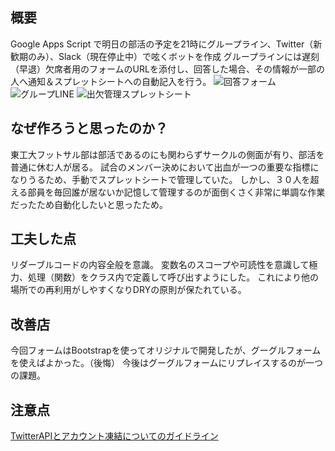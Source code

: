 ## 概要
Google Apps Script で明日の部活の予定を21時にグループライン、Twitter（新歓期のみ）、Slack（現在停止中）で呟くボットを作成
グループラインには遅刻（早退）欠席者用のフォームのURLを添付し、回答した場合、その情報が一部の人へ通知＆スプレットシートへの自動記入を行う。
![回答フォーム](https://user-images.githubusercontent.com/65536732/121879852-455d1680-cd48-11eb-8234-b9904f8ac0ac.png)
![グループLINE](https://user-images.githubusercontent.com/65536732/121880168-a71d8080-cd48-11eb-9330-4f758d880ad2.png)
![出欠管理スプレットシート](https://user-images.githubusercontent.com/65536732/121880342-db913c80-cd48-11eb-9ff3-0db1f734837b.png)

## なぜ作ろうと思ったのか？
東工大フットサル部は部活であるのにも関わらずサークルの側面が有り、部活を普通に休む人が居る。
試合のメンバー決めにおいて出血が一つの重要な指標になりうるため、手動でスプレットシートで管理していた。
しかし、３０人を超える部員を毎回誰が居ないか記憶して管理するのが面倒くさく非常に単調な作業だったため自動化したいと思ったため。

## 工夫した点
リダーブルコードの内容全般を意識。
変数名のスコープや可読性を意識して極力、処理（関数）をクラス内で定義して呼び出すようにした。
これにより他の場所での再利用がしやすくなりDRYの原則が保たれている。

## 改善店
今回フォームはBootstrapを使ってオリジナルで開発したが、グーグルフォームを使えばよかった。（後悔）
今後はグーグルフォームにリプレイスするのが一つの課題。

## 注意点
[TwitterAPIとアカウント凍結についてのガイドライン](https://blog.twitter.com/developer/ja_jp/topics/tools/2018/at_mul.html)
